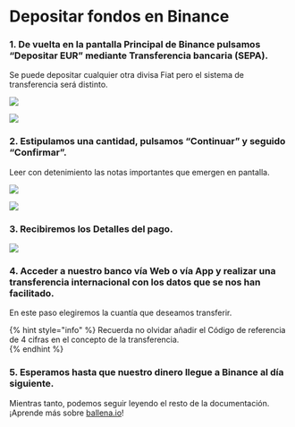 # Depositar fondos en Binance



### 1. De vuelta en la pantalla Principal de Binance pulsamos “Depositar EUR” mediante Transferencia bancaria \(SEPA\).

Se puede depositar cualquier otra divisa Fiat pero el sistema de transferencia será distinto.



![](https://lh3.googleusercontent.com/io9X6GpVFrxsWc3mpocoUu6ECHBnuMYJ4l4dim_1giQZAUQsHU23rUaB5204dhkAWaTdkF5MUhEHUxck7Us_wKz1WHdybFEJQ_1XMBw8dGD_wLAk7XFM-Z1E5e6Qf9GzyI6RRseB)

![](https://lh5.googleusercontent.com/Tx_VuJhYmWZLtNVWlzYZSJNDgH1-wlA_QKFRBizGkPEWTx4ZDSQzFqZLTggyOVph2xqLGX_B6fLRxNSSDZrG8f6jhfWH6BNdlOhOx0wTKdmQ0oWS5rCsUyCo0WN410_uWxXMIU2X)

### 

### 2. Estipulamos una cantidad, pulsamos “Continuar” y seguido “Confirmar”.

Leer con detenimiento las notas importantes que emergen en pantalla.

                                        

![](https://lh5.googleusercontent.com/IaQmwFMR78I0LxS5S6Qnh5o60k8F2831fhDvu2ModOZlSBWQIPHgpA4DxUIpLhJIL0Zhaz2tnqCxRwt0EI0WAK2vuF4UcmGZ5B5EYfN443n9KoUSPqa_j2k09gO0_fZCfUrgdjO3)

![](https://lh3.googleusercontent.com/o_4GdK_ENRHu1WQdkgm_zKM5p2MNFz1PhAlDvIVvAGPq42xNPyQ00LEuvFBEW5_DeowOA88qbu4iPZO8jY9WIgIa0vOcaX-3HPkhp-ibz5v2FPcQlKUZtllmewILLha1xI7N7HSU)



### 3. Recibiremos los Detalles del pago.



![](https://lh6.googleusercontent.com/3G-UxjDdSi9xN7SwzlufeL7V5NmWdHF0obUKGgXsr7NrxP6jtR-MHSyMrWh62ychpuMU5p_f4TpTMt2iDfxVc9nGDDED4fIx5uwrG9LI-lmuBt6MykMwlBBiIBLgtl9dR4G5HCSv)

### 

### 4. Acceder a nuestro banco vía Web o vía App y realizar una transferencia internacional con los datos que se nos han facilitado.

En este paso elegiremos la cuantía que deseamos transferir.

{% hint style="info" %}
Recuerda no olvidar añadir el Código de referencia de 4 cifras en el concepto de la transferencia.  
{% endhint %}



### 5. Esperamos hasta que nuestro dinero llegue a Binance al día siguiente.

Mientras tanto, podemos seguir leyendo el resto de la documentación. ¡Aprende más sobre [ballena.io](https://ballena.io/)!  
  
  
  
  


